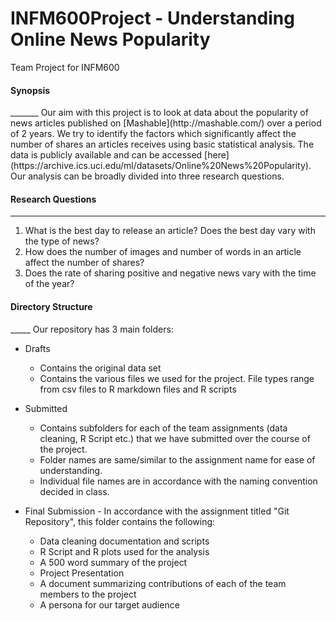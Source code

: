 # INFM600Project - Understanding Online News Popularity
Team Project for INFM600<br>
<h4><b>Synopsis</b></h4>
_______
Our aim with this project is to look at data about the popularity of news articles published on [Mashable](http://mashable.com/) over a period of 2 years. We try to identify the factors which significantly affect the number of shares an articles receives using basic statistical analysis. The data is publicly available and can be accessed [here](https://archive.ics.uci.edu/ml/datasets/Online%20News%20Popularity). Our analysis can be broadly divided into three research questions.

<h4><b>Research Questions</b></h4>

_____
1. What is the best day to release an article? Does the best day vary with the type of news?
2. How does the number of images and number of words in an article affect the number of shares?
3. Does the rate of sharing positive and negative news vary with the time of the year?

<h4><b>Directory Structure</b></h4>
_____
Our repository has 3 main folders:

* Drafts
  * Contains the original data set
  * Contains the various files we used for the project. File types range from csv files to R markdown files and R scripts
  
* Submitted
  * Contains subfolders for each of the team assignments (data cleaning, R Script etc.) that we have submitted over the course of the project. 
  * Folder names are same/similar to the assignment name for ease of understanding.
  * Individual file names are in accordance with the naming convention decided in class.
  
* Final Submission - In accordance with the assignment titled "Git Repository", this folder contains the following:
  * Data cleaning documentation and scripts
  * R Script and R plots used for the analysis
  * A 500 word summary of the project
  * Project Presentation
  * A document summarizing contributions of each of the team members to the project
  * A persona for our target audience

